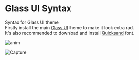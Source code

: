 # Glass UI Syntax
Syntax for Glass UI theme
<br>
Firstly install the main [Glass UI](https://atom.io/themes/glass-ui) theme to make it look extra rad.<br>
It's also recommended to download and install [Quicksand](https://fonts.google.com/specimen/Quicksand?selection.family=Quicksand) font.

![anim](https://user-images.githubusercontent.com/38076644/58480440-6e171100-816b-11e9-9f54-79b26498f8d7.gif)

![Capture](https://user-images.githubusercontent.com/38076644/58654476-0d353780-8329-11e9-9935-be192463e971.PNG)
